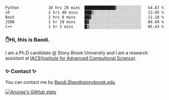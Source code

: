 <!--START_SECTION:waka-->

```txt
Python             10 hrs 29 mins  █████████████▓░░░░░░░░░░░   54.87 %
sh                 2 hrs 40 mins   ███▒░░░░░░░░░░░░░░░░░░░░░   13.95 %
Bash               2 hrs 8 mins    ██▓░░░░░░░░░░░░░░░░░░░░░░   11.18 %
JSON               1 hr 19 mins    █▓░░░░░░░░░░░░░░░░░░░░░░░   06.89 %
C++                1 hr 2 mins     █▒░░░░░░░░░░░░░░░░░░░░░░░   05.43 %
```

<!--END_SECTION:waka-->

### ✋Hi, this is Baodi. 

I am a Ph.D candidate @ Stony Brook University and I am a research assistant at [IACS(Insitiute for Advanced Computional Science)](https://iacs.stonybrook.edu/).

### ✨ Contact ✨

You can contact me by [Baodi.Shan@stonybrook.edu](mailto:Baodi.Shan@stonybrook.edu)

[![Anurag's GitHub stats](https://github-readme-stats.vercel.app/api?username=lwshanbd&theme=jolly&show_icons=true&count_private=true&include_all_commits=true)](https://github.com/anuraghazra/github-readme-stats)



<!--
**lwshanbd/lwshanbd** is a ✨ _special_ ✨ repository because its `README.md` (this file) appears on your GitHub profile.

Here are some ideas to get you started:

- 🔭 I’m currently working on ...
- 🌱 I’m currently learning ...
- 👯 I’m looking to collaborate on ...
- 🤔 I’m looking for help with ...
- 💬 Ask me about ...
- 📫 How to reach me: ...
- 😄 Pronouns: ...
- ⚡ Fun fact: ...
-->
